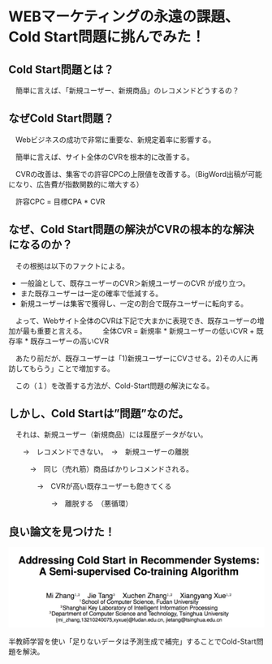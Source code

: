 # WEBマーケティングの永遠の課題、Cold Start問題に挑んでみた！

## Cold Start問題とは？
　簡単に言えば、「新規ユーザー、新規商品」のレコメンドどうするの？

## なぜCold Start問題？

　Webビジネスの成功で非常に重要な、新規定着率に影響する。

　簡単に言えば、サイト全体のCVRを根本的に改善する。

　CVRの改善は、集客での許容CPCの上限値を改善する。（BigWord出稿が可能になり、広告費が指数関数的に増大する）

　許容CPC = 目標CPA * CVR

## なぜ、Cold Start問題の解決がCVRの根本的な解決になるのか？

　その根拠は以下のファクトによる。

 - 一般論として、既存ユーザーのCVR＞新規ユーザーのCVR が成り立つ。
 - また既存ユーザーは一定の確率で低減する。
 - 新規ユーザーは集客で獲得し、一定の割合で既存ユーザーに転向する。

　よって、Webサイト全体のCVRは下記で大まかに表現でき、既存ユーザーの増加が最も重要と言える。
　　全体CVR = 新規率 * 新規ユーザーの低いCVR + 既存率 * 既存ユーザーの高いCVR

　あたり前だが、既存ユーザーは「1)新規ユーザーにCVさせる。2)その人に再訪してもらう」ことで増加する。

　この（１）を改善する方法が、Cold-Start問題の解決になる。


## しかし、Cold Startは”問題”なのだ。

　それは、新規ユーザー（新規商品）には履歴データがない。

　　→　レコメンドできない。　→　新規ユーザーの離脱

　　　→　同じ（売れ筋）商品ばかりレコメンドされる。

　　　　→　CVRが高い既存ユーザーも飽きてくる

　　　　　　→　離脱する　（悪循環）

## 良い論文を見つけた！

![](img/paper_head.png)

半教師学習を使い「足りないデータは予測生成で補完」することでCold-Start問題を解決。

##
　
